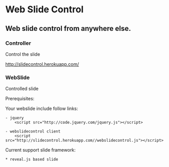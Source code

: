 Web Slide Control
===
Web slide control from anywhere else.
---

### Controller
Control the slide

http://slidecontrol.herokuapp.com/


### WebSlide
Controlled slide

Prerequisites:

Your webslide include follow links:

    - jquery
        <script src="http://code.jquery.com/jquery.js"></script>

    - webslidecontrol client
        <script src="http://slidecontrol.herokuapp.com//webslidecontrol.js"></script>


Current support slide framework:

    * reveal.js based slide
